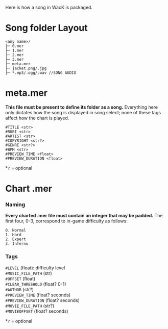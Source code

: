 Here is how a song in WacK is packaged.

# Song folder Layout
```
<any name>/
├─ 0.mer
├─ 1.mer
├─ 2.mer
├─ 3.mer
├─ meta.mer
├─ jacket.png/.jpg
├─ *.mp3/.ogg/.wav //SONG AUDIO
```

# meta.mer
**This file must be present to define its folder as a song.** Everything here only dictates how the song is displayed in song select; none of these tags affect how the chart is played.

```
#TITLE <str>
#RUBI <str>
#ARTIST <str>
#COPYRIGHT <str?>
#GENRE <str?>
#BPM <str>
#PREVIEW_TIME <float>
#PREVIEW_DURATION <float>
```
*`?` = optional

# Chart .mer
### Naming
**Every charted .mer file must contain an integer that may be padded.** The first four, 0-3, correspond to in-game difficulty as follows:
```
0. Normal
1. Hard
2. Expert
3. Inferno
```

### Tags
`#LEVEL` (float): difficulty level  
`#MUSIC_FILE_PATH` (str)  
`#OFFSET` (float)  
`#CLEAR_THRESHOLD` (float? 0-1)  
`#AUTHOR` (str?)  
`#PREVIEW_TIME` (float? seconds)  
`#PREVIEW_DURATION` (float? seconds)  
`#MOVIE_FILE_PATH` (str?)  
`#MOVIEOFFSET` (float? seconds)

*`?` = optional
